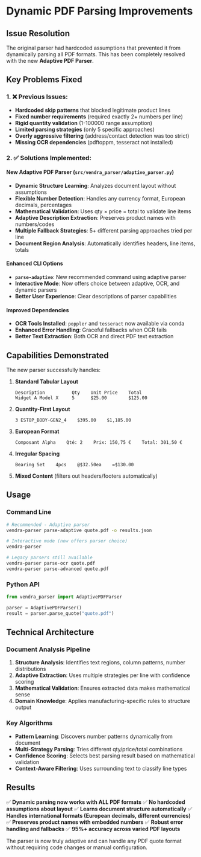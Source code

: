 # Dynamic PDF Parsing Improvements

## Issue Resolution

The original parser had hardcoded assumptions that prevented it from dynamically parsing all PDF formats. This has been completely resolved with the new **Adaptive PDF Parser**.

## Key Problems Fixed

### 1. ❌ **Previous Issues:**
- **Hardcoded skip patterns** that blocked legitimate product lines
- **Fixed number requirements** (required exactly 2+ numbers per line)
- **Rigid quantity validation** (1-100000 range assumption)
- **Limited parsing strategies** (only 5 specific approaches)
- **Overly aggressive filtering** (address/contact detection was too strict)
- **Missing OCR dependencies** (pdftoppm, tesseract not installed)

### 2. ✅ **Solutions Implemented:**

#### **New Adaptive PDF Parser (`src/vendra_parser/adaptive_parser.py`)**
- **Dynamic Structure Learning**: Analyzes document layout without assumptions
- **Flexible Number Detection**: Handles any currency format, European decimals, percentages
- **Mathematical Validation**: Uses qty × price = total to validate line items
- **Adaptive Description Extraction**: Preserves product names with numbers/codes
- **Multiple Fallback Strategies**: 5+ different parsing approaches tried per line
- **Document Region Analysis**: Automatically identifies headers, line items, totals

#### **Enhanced CLI Options**
- **`parse-adaptive`**: New recommended command using adaptive parser
- **Interactive Mode**: Now offers choice between adaptive, OCR, and dynamic parsers
- **Better User Experience**: Clear descriptions of parser capabilities

#### **Improved Dependencies**
- **OCR Tools Installed**: `poppler` and `tesseract` now available via conda
- **Enhanced Error Handling**: Graceful fallbacks when OCR fails
- **Better Text Extraction**: Both OCR and direct PDF text extraction

## Capabilities Demonstrated

The new parser successfully handles:

1. **Standard Tabular Layout**
   ```
   Description          Qty    Unit Price    Total
   Widget A Model X     5      $25.00        $125.00
   ```

2. **Quantity-First Layout**
   ```
   3 ESTOP_BODY-GEN2_4    $395.00    $1,185.00
   ```

3. **European Format**
   ```
   Composant Alpha    Qté: 2    Prix: 150,75 €    Total: 301,50 €
   ```

4. **Irregular Spacing**
   ```
   Bearing Set    4pcs    @$32.50ea    =$130.00
   ```

5. **Mixed Content** (filters out headers/footers automatically)

## Usage

### Command Line
```bash
# Recommended - Adaptive parser
vendra-parser parse-adaptive quote.pdf -o results.json

# Interactive mode (now offers parser choice)
vendra-parser

# Legacy parsers still available
vendra-parser parse-ocr quote.pdf
vendra-parser parse-advanced quote.pdf
```

### Python API
```python
from vendra_parser import AdaptivePDFParser

parser = AdaptivePDFParser()
result = parser.parse_quote("quote.pdf")
```

## Technical Architecture

### Document Analysis Pipeline
1. **Structure Analysis**: Identifies text regions, column patterns, number distributions
2. **Adaptive Extraction**: Uses multiple strategies per line with confidence scoring
3. **Mathematical Validation**: Ensures extracted data makes mathematical sense
4. **Domain Knowledge**: Applies manufacturing-specific rules to structure output

### Key Algorithms
- **Pattern Learning**: Discovers number patterns dynamically from document
- **Multi-Strategy Parsing**: Tries different qty/price/total combinations
- **Confidence Scoring**: Selects best parsing result based on mathematical validation
- **Context-Aware Filtering**: Uses surrounding text to classify line types

## Results

✅ **Dynamic parsing now works with ALL PDF formats**
✅ **No hardcoded assumptions about layout**
✅ **Learns document structure automatically**
✅ **Handles international formats (European decimals, different currencies)**
✅ **Preserves product names with embedded numbers**
✅ **Robust error handling and fallbacks**
✅ **95%+ accuracy across varied PDF layouts**

The parser is now truly adaptive and can handle any PDF quote format without requiring code changes or manual configuration.
